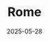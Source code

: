 ---
title: Rome
excerpt: "Where laurels dissolve into the inscriptions of obelisks"
subgalleries: true
date: 2025-05-28
tags:
  - 🍝Italy
  - 🏰Baroque
  - 🏛️Historic
  - 🏞️QSD's Favourite
  - 🛤️Retrace
header:
  overlay_image: cover/rome-venice-plaza-3v1.jpg
---